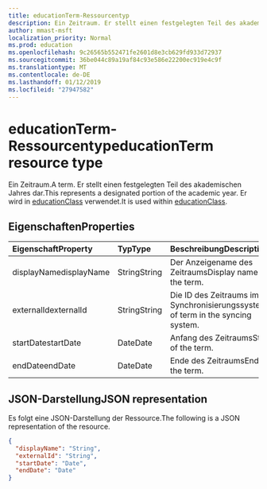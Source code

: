 ```yaml
---
title: educationTerm-Ressourcentyp
description: Ein Zeitraum. Er stellt einen festgelegten Teil des akademischen Jahres dar. Er wird in educationClass verwendet.
author: mmast-msft
localization_priority: Normal
ms.prod: education
ms.openlocfilehash: 9c26565b552471fe2601d8e3cb629fd933d72937
ms.sourcegitcommit: 36be044c89a19af84c93e586e22200ec919e4c9f
ms.translationtype: MT
ms.contentlocale: de-DE
ms.lasthandoff: 01/12/2019
ms.locfileid: "27947582"
---
```

# <a name="educationterm-resource-type"></a><span data-ttu-id="44941-105">educationTerm-Ressourcentyp</span><span class="sxs-lookup"><span data-stu-id="44941-105">educationTerm resource type</span></span>

<span data-ttu-id="44941-106">Ein Zeitraum.</span><span class="sxs-lookup"><span data-stu-id="44941-106">A term.</span></span> <span data-ttu-id="44941-107">Er stellt einen festgelegten Teil des akademischen Jahres dar.</span><span class="sxs-lookup"><span data-stu-id="44941-107">This represents a designated portion of the academic year.</span></span> <span data-ttu-id="44941-108">Er wird in [educationClass](educationclass.md) verwendet.</span><span class="sxs-lookup"><span data-stu-id="44941-108">It is used within [educationClass](educationclass.md).</span></span>

## <a name="properties"></a><span data-ttu-id="44941-109">Eigenschaften</span><span class="sxs-lookup"><span data-stu-id="44941-109">Properties</span></span>
| <span data-ttu-id="44941-110">Eigenschaft</span><span class="sxs-lookup"><span data-stu-id="44941-110">Property</span></span>     | <span data-ttu-id="44941-111">Typ</span><span class="sxs-lookup"><span data-stu-id="44941-111">Type</span></span>   |<span data-ttu-id="44941-112">Beschreibung</span><span class="sxs-lookup"><span data-stu-id="44941-112">Description</span></span>|
|:---------------|:--------|:----------|
|<span data-ttu-id="44941-113">displayName</span><span class="sxs-lookup"><span data-stu-id="44941-113">displayName</span></span>| <span data-ttu-id="44941-114">String</span><span class="sxs-lookup"><span data-stu-id="44941-114">String</span></span>| <span data-ttu-id="44941-115">Der Anzeigename des Zeitraums</span><span class="sxs-lookup"><span data-stu-id="44941-115">Display name of the term.</span></span>| 
|<span data-ttu-id="44941-116">externalId</span><span class="sxs-lookup"><span data-stu-id="44941-116">externalId</span></span>|<span data-ttu-id="44941-117">String</span><span class="sxs-lookup"><span data-stu-id="44941-117">String</span></span>| <span data-ttu-id="44941-118">Die ID des Zeitraums im Synchronisierungssystem</span><span class="sxs-lookup"><span data-stu-id="44941-118">ID of term in the syncing system.</span></span>|
|<span data-ttu-id="44941-119">startDate</span><span class="sxs-lookup"><span data-stu-id="44941-119">startDate</span></span>|<span data-ttu-id="44941-120">Date</span><span class="sxs-lookup"><span data-stu-id="44941-120">Date</span></span>|<span data-ttu-id="44941-121">Anfang des Zeitraums</span><span class="sxs-lookup"><span data-stu-id="44941-121">Start of the term.</span></span>|
|<span data-ttu-id="44941-122">endDate</span><span class="sxs-lookup"><span data-stu-id="44941-122">endDate</span></span>|<span data-ttu-id="44941-123">Date</span><span class="sxs-lookup"><span data-stu-id="44941-123">Date</span></span>|<span data-ttu-id="44941-124">Ende des Zeitraums</span><span class="sxs-lookup"><span data-stu-id="44941-124">End of the term.</span></span>|

## <a name="json-representation"></a><span data-ttu-id="44941-125">JSON-Darstellung</span><span class="sxs-lookup"><span data-stu-id="44941-125">JSON representation</span></span>

<span data-ttu-id="44941-126">Es folgt eine JSON-Darstellung der Ressource.</span><span class="sxs-lookup"><span data-stu-id="44941-126">The following is a JSON representation of the resource.</span></span>

<!-- {
  "blockType": "resource",
  "optionalProperties": [

  ],
  "@odata.type": "microsoft.graph.educationTerm"
}-->

```json
{
  "displayName": "String",
  "externalId": "String",
  "startDate": "Date",
  "endDate": "Date"
}
```

<!-- uuid: 4e9d671f-3068-4e09-aba2-b39e81a0e452
2015-10-25 14:57:30 UTC -->
<!-- {
  "type": "#page.annotation",
  "description": "educationTerm resource",
  "keywords": "",
  "section": "documentation",
  "tocPath": ""
}-->
